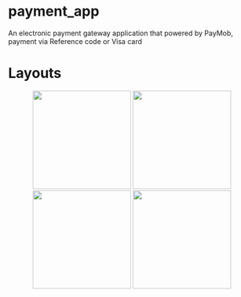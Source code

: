 # payment_app  

An electronic payment gateway application that powered by PayMob, payment via Reference code or Visa card



# Layouts

<p align="center">

 <img src="https://github.com/ahmedhossam1212/payment-app/assets/93291446/506d59a7-39b4-4ba3-98a8-f30b2976d0d3" width="200" />
 <img src="https://github.com/ahmedhossam1212/payment-app/assets/93291446/d805dad6-42c5-4943-8909-539da0f928c6" width="200" />
 <img src="https://github.com/ahmedhossam1212/payment-app/assets/93291446/390428e3-5e0c-4911-a5d7-2f4c4f7e1057" width="200" />
  <img src="https://github.com/ahmedhossam1212/payment-app/assets/93291446/5de5179f-4dd4-4e43-9d03-815a3a1976f2" width="200" />

</p>


